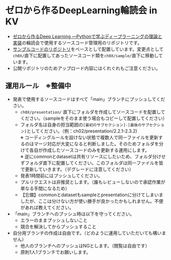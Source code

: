 # ゼロから作るDeepLearning輪読会 in KV

* [ゼロから作るDeep Learning ―Pythonで学ぶディープラーニングの理論と実装](https://www.amazon.co.jp/dp/4873117585)の輪読会で使用するソースコード管理用のリポジトリです。
* [サンプルコードのリポジトリ](https://github.com/oreilly-japan/deep-learning-from-scratch)をベースとして配置しています。変更点として`ch0X/`直下に配置してあったソースコード類を`ch0X/sample/`直下に移動しています。
* 公開リポジトリのためアップロード内容にはくれぐれもご注意ください。

## 運用ルール　※整備中

* 発表で使用するソースコードはすべて「main」ブランチにプッシュしてください。
  - `ch0X/presentation/` 直下にフォルダを作成してソースコードを配置してください。（sampleをそのまま使う場合もコピーして配置してください）
  - フォルダ名は自身の担当範囲の`[最初のサブセクション]-[最後のサブセクション]`としてください。（例：ch02/presentation/2.2.1-2.3.2)<br>
    ※ コーディングルールを設けない状態で複数人で同一ファイルを更新するのはマージ対応が大変になると判断しました。そのためフォルダを分けて各自が作成したソースコードのみを更新する運用にします。<br>
    ※ 逆にcommonとdatasetは共有リソースにしたいため、フォルダ分けせずフォルダ直下に配置してください。このフォルダは同一ファイルを皆で更新していきます。（デグレードに注意してください）
  - 発表1時間前にはプッシュしてください。
  - プルリクエストは非推奨とします。（誰もレビューしないので承認作業が単なる手間になるため）
  - 【忘備】commonとdatasetもsampleとpresentationに分けてしまいましたが、ここは分けない方が使い勝手が良かったかもしれません。不便があれば教えてください。
* 「main」ブランチへのプッシュ時は以下を守ってください。
  - エラーのままプッシュしないこと
  - 競合を解決してからプッシュすること
* 自分用ブランチの作成は自由です。（どのように運用していただいても構いません）
  - 他人のブランチへのプッシュはNGとします。（閲覧は自由です）
  - 原則1人1ブランチでお願いします。
